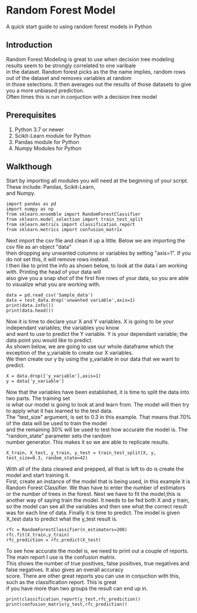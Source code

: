 # Random Forest Model
A quick start guide to using random forest models in Python  
## Introduction  
Random Forest Modeling is great to use when decision tree modeling results seem to be strongly correlated to one varibale  
in the dataset. Random forest picks as the the name implies, random rows out of the dataset and removes variables at random  
in those selections. It then averages out the results of those datasets to give you a more unbiased prediction.  
Often times this is run in conjuction with a decision tree model
 
## Prerequisites
1. Python 3.7 or newer  
2. Scikit-Learn module for Python  
3. Pandas module for Python  
4. Numpy Modules for Python
  
## Walkthough  
Start by importing all modules you will need at the beginning of your script. These include: Pandas, Scikit-Learn,  
and Numpy.  
```
import pandas as pd
import numpy as np
from sklearn.ensemble import RandomForestClassifier
from sklearn.model_selection import train_test_split
from sklearn.metrics import classification_report
from sklearn.metrics import confusion_matrix
```  
Next import the csv file and clean it up a little. Below we are importing the csv file as an object "data"  
then dropping any unwanted columns or variables by setting "axis=1". If you do not set this, it will remove rows instead.  
I then like to print the info as shown below, to look at the data I am working with. Printing the head of your data will  
also give you a snap shot of the first five rows of your data, so you are able to visualize what you are working with.  
```
data = pd.read_csv('Sample_data')
data = test_data.drop('unwanted variable',axis=1)
print(data.info())
print(data.head())
```  
Now it is time to declare your X and Y variables.  X is going to be your independant variables; the variables you know  
and want to use to predict the Y variable. Y is your dependant variable; the data point you would like to predict.  
As shown below, we are going to use our whole dataframe which the exception of the y_variable to create our X variables.  
We then create our y by using the y_variable in our data that we want to predict.  
```
X = data.drop(['y_variable'],axis=1)
y = data['y_variable']
```  
Now that the variables have been established, it is time to split the data into two parts. The training set  
is what our model is going to look at and learn from. The model will then try to apply what it has learned to the test data.  
The "test_size" argument, is set to 0.3 in this example. That means that 70% of the data will be used to train the model  
and the remaining 30% will be used to test how accurate the model is. The "random_state" parameter sets the random  
number generator. This makes it so we are able to replicate results.  
```
X_train, X_test, y_train, y_test = train_test_split(X, y, test_size=0.3, random_state=42)
```


With all of the data cleaned and prepped, all that is left to do is create the model and start training it.  
First, create an instance of the model that is being used, in this example it is Random Forest Classifier. We than have to enter the number of estimators or the number of trees in the forest. Next we have to fit   the model,this is another way of saying train the model. It needs to be fed both X and y train, so the model can see all the   variables and then see what the correct result was for each line of data. Finally it is time to predict. The model is given X_test data to predict what the y_test   result is.
```
rfc = RandomForestClassifier(n_estimators=200)
rfc.fit(X_train,y_train)
rfc_prediction = rfc.predict(X_test)

```  
To see how accurate the model is, we need to print out a couple of reports. The main report I use is the confusion matrix.  
This shows the number of true positives, false positives, true negatives and false negatives. It also gives an overall accuracy  
score. There are other great reports you can use in conjuction with this, such as the classification report. This is great  
if you have more than two groups the result can end up in.  
```
print(classification_report(y_test,rfc_prediction))
print(confusion_matrix(y_test,rfc_prediction))
```
